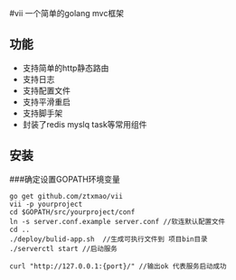#vii 一个简单的golang mvc框架

## 功能

- 支持简单的http静态路由
- 支持日志
- 支持配置文件
- 支持平滑重启
- 支持脚手架
- 封装了redis myslq task等常用组件

## 安装
###确定设置GOPATH环境变量
```shell
go get github.com/ztxmao/vii
vii -p yourproject
cd $GOPATH/src/yourproject/conf
ln -s server.conf.example server.conf //软连默认配置文件
cd ..
./deploy/bulid-app.sh  //生成可执行文件到 项目bin目录
./serverctl start //启动服务

curl "http://127.0.0.1:{port}/" //输出ok 代表服务启动成功
```
